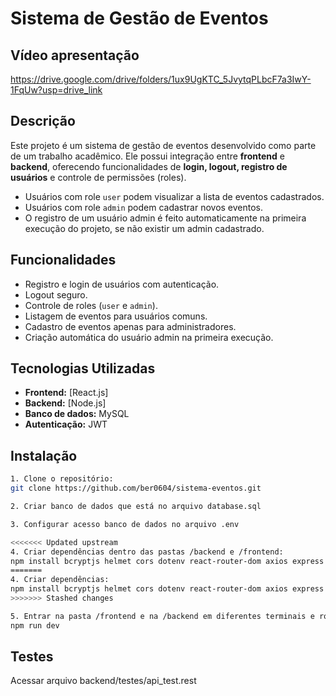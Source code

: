 # Sistema de Gestão de Eventos

## Vídeo apresentação
https://drive.google.com/drive/folders/1ux9UgKTC_5JvytqPLbcF7a3IwY-1FqUw?usp=drive_link

## Descrição
Este projeto é um sistema de gestão de eventos desenvolvido como parte de um trabalho acadêmico. Ele possui integração entre **frontend** e **backend**, oferecendo funcionalidades de **login, logout, registro de usuários** e controle de permissões (roles).  

- Usuários com role `user` podem visualizar a lista de eventos cadastrados.  
- Usuários com role `admin` podem cadastrar novos eventos.  
- O registro de um usuário admin é feito automaticamente na primeira execução do projeto, se não existir um admin cadastrado.

## Funcionalidades
- Registro e login de usuários com autenticação.  
- Logout seguro.  
- Controle de roles (`user` e `admin`).  
- Listagem de eventos para usuários comuns.  
- Cadastro de eventos apenas para administradores.  
- Criação automática do usuário admin na primeira execução.

## Tecnologias Utilizadas
- **Frontend:** [React.js]
- **Backend:** [Node.js] 
- **Banco de dados:** MySQL
- **Autenticação:** JWT  

## Instalação

```bash
1. Clone o repositório:  
git clone https://github.com/ber0604/sistema-eventos.git

2. Criar banco de dados que está no arquivo database.sql

3. Configurar acesso banco de dados no arquivo .env

<<<<<<< Updated upstream
4. Criar dependências dentro das pastas /backend e /frontend:
npm install bcryptjs helmet cors dotenv react-router-dom axios express mysql2
=======
4. Criar dependências:
npm install bcryptjs helmet cors dotenv react-router-dom axios express mysql2 swagger-ui-express yamljs
>>>>>>> Stashed changes

5. Entrar na pasta /frontend e na /backend em diferentes terminais e rodar o comando:
npm run dev
```

## Testes
  Acessar arquivo backend/testes/api_test.rest





